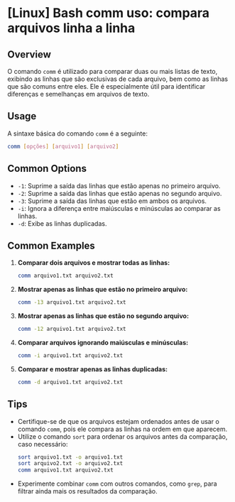 # [Linux] Bash comm uso: compara arquivos linha a linha

## Overview
O comando `comm` é utilizado para comparar duas ou mais listas de texto, exibindo as linhas que são exclusivas de cada arquivo, bem como as linhas que são comuns entre eles. Ele é especialmente útil para identificar diferenças e semelhanças em arquivos de texto.

## Usage
A sintaxe básica do comando `comm` é a seguinte:

```bash
comm [opções] [arquivo1] [arquivo2]
```

## Common Options
- `-1`: Suprime a saída das linhas que estão apenas no primeiro arquivo.
- `-2`: Suprime a saída das linhas que estão apenas no segundo arquivo.
- `-3`: Suprime a saída das linhas que estão em ambos os arquivos.
- `-i`: Ignora a diferença entre maiúsculas e minúsculas ao comparar as linhas.
- `-d`: Exibe as linhas duplicadas.

## Common Examples

1. **Comparar dois arquivos e mostrar todas as linhas:**
   ```bash
   comm arquivo1.txt arquivo2.txt
   ```

2. **Mostrar apenas as linhas que estão no primeiro arquivo:**
   ```bash
   comm -13 arquivo1.txt arquivo2.txt
   ```

3. **Mostrar apenas as linhas que estão no segundo arquivo:**
   ```bash
   comm -12 arquivo1.txt arquivo2.txt
   ```

4. **Comparar arquivos ignorando maiúsculas e minúsculas:**
   ```bash
   comm -i arquivo1.txt arquivo2.txt
   ```

5. **Comparar e mostrar apenas as linhas duplicadas:**
   ```bash
   comm -d arquivo1.txt arquivo2.txt
   ```

## Tips
- Certifique-se de que os arquivos estejam ordenados antes de usar o comando `comm`, pois ele compara as linhas na ordem em que aparecem.
- Utilize o comando `sort` para ordenar os arquivos antes da comparação, caso necessário:
  ```bash
  sort arquivo1.txt -o arquivo1.txt
  sort arquivo2.txt -o arquivo2.txt
  comm arquivo1.txt arquivo2.txt
  ```
- Experimente combinar `comm` com outros comandos, como `grep`, para filtrar ainda mais os resultados da comparação.